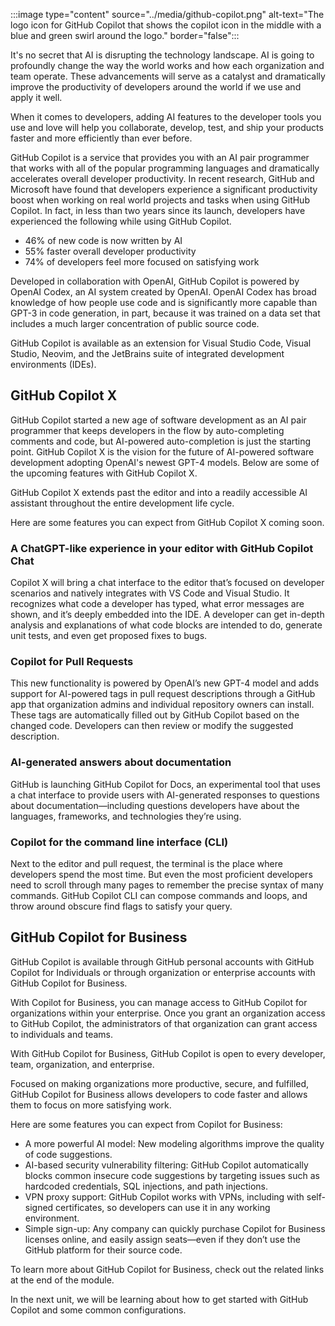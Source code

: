 :::image type="content" source="../media/github-copilot.png" alt-text="The logo icon for GitHub Copilot that shows the copilot icon in the middle with a blue and green swirl around the logo." border="false":::

It's no secret that AI is disrupting the technology landscape. AI is going to profoundly change the way the world works and how each organization and team operate. These advancements will serve as a catalyst and dramatically improve the productivity of developers around the world if we use and apply it well.

When it comes to developers, adding AI features to the developer tools you use and love will help you collaborate, develop, test, and ship your products faster and more efficiently than ever before.

GitHub Copilot is a service that provides you with an AI pair programmer that works with all of the popular programming languages and dramatically accelerates overall developer productivity. In recent research, GitHub and Microsoft have found that developers experience a significant productivity boost when working on real world projects and tasks when using GitHub Copilot. In fact, in less than two years since its launch, developers have experienced the following while using GitHub Copilot.

- 46% of new code is now written by AI
- 55% faster overall developer productivity
- 74% of developers feel more focused on satisfying work

Developed in collaboration with OpenAI, GitHub Copilot is powered by OpenAI Codex, an AI system created by OpenAI. OpenAI Codex has broad knowledge of how people use code and is significantly more capable than GPT-3 in code generation, in part, because it was trained on a data set that includes a much larger concentration of public source code.

GitHub Copilot is available as an extension for Visual Studio Code, Visual Studio, Neovim, and the JetBrains suite of integrated development environments (IDEs).

## GitHub Copilot X

GitHub Copilot started a new age of software development as an AI pair programmer that keeps developers in the flow by auto-completing comments and code, but AI-powered auto-completion is just the starting point. GitHub Copilot X is the vision for the future of AI-powered software development adopting OpenAI's newest GPT-4 models. Below are some of the upcoming features with GitHub Copilot X.

GitHub Copilot X extends past the editor and into a readily accessible AI assistant throughout the entire development life cycle.

Here are some features you can expect from GitHub Copilot X coming soon.

### A ChatGPT-like experience in your editor with GitHub Copilot Chat

Copilot X will bring a chat interface to the editor that’s focused on developer scenarios and natively integrates with VS Code and Visual Studio. It recognizes what code a developer has typed, what error messages are shown, and it’s deeply embedded into the IDE. A developer can get in-depth analysis and explanations of what code blocks are intended to do, generate unit tests, and even get proposed fixes to bugs.

### Copilot for Pull Requests

This new functionality is powered by OpenAI’s new GPT-4 model and adds support for AI-powered tags in pull request descriptions through a GitHub app that organization admins and individual repository owners can install. These tags are automatically filled out by GitHub Copilot based on the changed code. Developers can then review or modify the suggested description.

### AI-generated answers about documentation

GitHub is launching GitHub Copilot for Docs, an experimental tool that uses a chat interface to provide users with AI-generated responses to questions about documentation—including questions developers have about the languages, frameworks, and technologies they’re using.

### Copilot for the command line interface (CLI)

Next to the editor and pull request, the terminal is the place where developers spend the most time. But even the most proficient developers need to scroll through many pages to remember the precise syntax of many commands. GitHub Copilot CLI can compose commands and loops, and throw around obscure find flags to satisfy your query.

## GitHub Copilot for Business

GitHub Copilot is available through GitHub personal accounts with GitHub Copilot for Individuals or through organization or enterprise accounts with GitHub Copilot for Business.

With Copilot for Business, you can manage access to GitHub Copilot for organizations within your enterprise. Once you grant an organization access to GitHub Copilot, the administrators of that organization can grant access to individuals and teams.

With GitHub Copilot for Business, GitHub Copilot is open to every developer, team, organization, and enterprise.

Focused on making organizations more productive, secure, and fulfilled, GitHub Copilot for Business allows developers to code faster and allows them to focus on more satisfying work.

Here are some features you can expect from Copilot for Business:

- A more powerful AI model: New modeling algorithms improve the quality of code suggestions.
- AI-based security vulnerability filtering: GitHub Copilot automatically blocks common insecure code suggestions by targeting issues such as hardcoded credentials, SQL injections, and path injections.
- VPN proxy support: GitHub Copilot works with VPNs, including with self-signed certificates, so developers can use it in any working environment.
- Simple sign-up: Any company can quickly purchase Copilot for Business licenses online, and easily assign seats—even if they don’t use the GitHub platform for their source code.

To learn more about GitHub Copilot for Business, check out the related links at the end of the module.

In the next unit, we will be learning about how to get started with GitHub Copilot and some common configurations.
